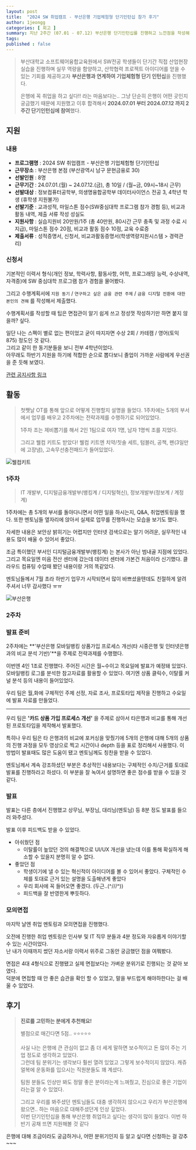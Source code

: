 ```yaml
---
layout: post
title:  "2024 SW 취업캠프 - 부산은행 기업체험형 단기인턴십 참가 후기"
author: 1jeongg
categories: [ 회고 ]
summary: 지난 2주간 (07.01 - 07.12) 부산은행 단기인턴십를 진행하고 느낀점을 작성해봤습니다.
tags:
published : false
---
```


> 부산대학교 소프트웨어융합교육원에서 SW전공 학생들이 단기간 직접 산업현장 실습을 진행하며 실무 역량을 함양하고, 산학협력 프로젝트 아이디어를 얻을 수 있는
> 기회를 제공하고자 **부산은행과 연계하여 기업체험형 단기 인턴십**을 진행했다.
> 
> 은행에 꼭 취업을 하고 싶다!! 라는 마음보다는.. 그냥 단순히 은행이 어떤 곳인지 궁금했기 때문에 지원했고
> 이후 합격해서 **2024.07.01 부터 2024.07.12 까지 2주간 단기인턴십에 참여**했다.

## 지원

### 내용
- **프로그램명** : 2024 SW 취업캠프 - 부산은행 기업체험형 단기인턴십
- **근무장소** : 부산은행 본점 (부산광역시 남구 문현금융로 30)
- **선발인원** : 8명
- **근무기간** : 24.07.01.(월) ~ 24.07.12.(금), 총 10일 / (월~금, 09시~18시 근무)
- **선발대상** : 정보컴퓨터공학부, 의생명융합공학부 데이터사이언스 전공 3, 4학년 학생 (휴학생 지원불가)
- **선발기준** : 교과성적, 마일스톤 점수(SW중심대학 프로그램 참가 경험 등), 비교과 활동 내역,  제출 서류 작성 성실도
- **지원사항** : 실습지원비 20만원/1주 (총 40만원, 80시간 근무 충족 및 과정 수료 시 지급), 마일스톤 점수 20점, 비교과 활동 점수 10점, 교육 수료증
- **제출서류** : 성적증명서, 신청서, 비교과활동증명서(학생역량지원시스템 > 경력관리)

### 신청서

기본적인 이력서 형식(개인 정보, 학력사항, 활동사항, 어학, 프로그래밍 능력, 수상내역, 자격증)에 
SW 중심대학 프로그램 참가 경험을 물어봤다.

그리고 수행계획서에 `지원 동기` / `연구하고 싶은 금융 관련 주제` / `금융 디지털 전환에 대한 본인의 견해` 를 작성해서 제출했다.

수행계획서를 작성할 때 팁은 면접관이 알기 쉽게 쓰고 정성껏 작성하기만 하면 붙지 않을까? 싶다.

일단 나는 스펙이 별로 없는 편이었고 굳이 따지자면 수상 2회 / 카테캠 / 영어(토익 875) 정도인 것 같다.  
그리고 같이 한 동기분들을 보니 전부 4학년이었다.   
아무래도 하반기 지원을 하기에 적합한 순으로 뽑다보니 졸업이 가까운 사람에게 우선권을 준 듯해 보였다.

[관련 공지사항 링크](https://cse.pusan.ac.kr/cse/14651/subview.do?enc=Zm5jdDF8QEB8JTJGYmJzJTJGY3NlJTJGMjYwNSUyRjE1MzUwNDQlMkZhcnRjbFZpZXcuZG8lM0ZiYnNPcGVuV3JkU2VxJTNEJTI2aXNWaWV3TWluZSUzRGZhbHNlJTI2c3JjaENvbHVtbiUzRHNqJTI2cGFnZSUzRDElMjZzcmNoV3JkJTNEJTI1RUIlMjVCNiUyNTgwJTI1RUMlMjU4MiUyNUIwJTI1RUMlMjU5RCUyNTgwJTI1RUQlMjU5NiUyNTg5JTI2cmdzQmduZGVTdHIlM0QlMjZiYnNDbFNlcSUzRCUyNnBhc3N3b3JkJTNEJTI2cmdzRW5kZGVTdHIlM0QlMjY%3D)

## 활동

> 첫쨋날 OT를 통해 앞으로 어떻게 진행할지 설명을 들었다. 1주차에는 5개의 부서에서 업무를 배우고 2주차에는 전략과제를 수행하기로 되어있었다.
> 
> 1주차 조는 제비뽑기를 해서 2인 1팀으로 여자 1명, 남자 1명씩 조를 지었다.
> 
> 그리고 웰컴 키트도 받았다! 웰컴 키트엔 치약/칫솔 세트, 텀블러, 공책, 펜(3일만에 고장냄), 고속무선충전패드가 들어있었다.


![웰컴키트](https://1jeongg.notion.site/image/https%3A%2F%2Fprod-files-secure.s3.us-west-2.amazonaws.com%2Fc256e108-fd9a-4c15-9548-7caa838d19b2%2Fa0a4caf1-324c-4f73-98ff-eb40cce6da3d%2FUntitled.png?table=block&id=8928cbe6-46bb-43eb-b1ad-f03b29c965fe&spaceId=c256e108-fd9a-4c15-9548-7caa838d19b2&width=2000&userId=&cache=v2)

### 1주차

> IT 개발부, 디지털금융개발부(뱅킹계 / 디지털혁신), 정보개발부(정보계 / 계정계)

1주차에는 총 5개의 부서를 돌아다니면서 어떤 일을 하시는지, Q&A, 취업멘토링을 했다.
또한 멘토님들 옆자리에 앉아서 실제로 업무를 진행하시는 모습을 보기도 했다.

자세한 내용은 보안상 밝히기는 어렵지만 인터넷 검색으로는 알기 어려운, 실무적인 내용도 많이 배울 수 있어서 좋았다.

조금 특이했던 부서인 디지털금융개발부(뱅킹계) 는 본사가 아닌 범내골 지점에 있었다. 그리고 목요일엔 미음 전산 센터에 갔는데 데이터 센터에 가본건 처음이라 신기했다. 클라우드 컴퓨팅 수업때 봤던 내용이랑 거의 똑같았다.

멘토님들께서 7월 초라 하반기 업무가 시작되면서 많이 바쁘셨을텐데도 친절하게 알려주셔서 너무 감사했다 ㅠㅠ

![부산은행](https://1jeongg.notion.site/image/https%3A%2F%2Fprod-files-secure.s3.us-west-2.amazonaws.com%2Fc256e108-fd9a-4c15-9548-7caa838d19b2%2F1a0903dc-2567-438b-aa35-a8a153de7bc2%2FUntitled.png?table=block&id=89b6003c-389b-4337-8754-4632e97d8a86&spaceId=c256e108-fd9a-4c15-9548-7caa838d19b2&width=2000&userId=&cache=v2)

### 2주차

### 발표 준비

2주차에는 **'부산은행 모바일뱅킹 상품가입 프로세스 개선(타 시중은행 및 인터넷은행과의 비교 분석 기반)'**을 주제로 전략과제를 수행했다.

이번엔 4인 1조로 진행했다. 주어진 시간은 월~수이고 목요일에 발표가 예정돼 있었다. 모바일뱅킹 로그를 분석한 참고자료를 활용할 수 있었다. 여기엔 상품 클릭수, 이탈률 커널 분석 등의 내용이 들어있었다.

우리 팀은 월,화에 구체적인 주제 선정, 자료 조사, 프로토타입 제작을 진행하고 수요일에 발표 자료를 만들었다.

---

우리 팀은 **'카드 상품 가입 프로세스 개선'** 을 주제로 삼아서 타은행과 비교를 통해 개선된 프로토타입을 제작해서 발표했다.

특히나 우리 팀은 타 은행과의 비교에 포커싱을 맞췄기에 5개의 은행에 대해 5개의 상품의 진행 과정을 모두 영상으로 찍고 시간이나 depth 등을 표로 정리해서 사용했다. 이 방법이 발표때도 많은 도움이 됐고 멘토님께도 칭찬을 받을 수 있었다.

멘토님께서 계속 강조하셨던 부분은 추상적인 내용보다는 구체적인 수치/근거를 토대로 발표를 진행하라고 하셨다. 이 부분을 잘 녹여서 설명하면 좋은 점수를 받을 수 있을 것 같다.

### 발표

발표는 다른 층에서 진행했고 상무님, 부장님, 대리님(멘토님) 등 8분 정도 발표를 들으러 와주셨다.

발표 이후 피드백도 받을 수 있었다.
- 아쉬웠던 점
  - 이탈률이 높았던 것의 해결책으로 UI/UX 개선을 냈는데 이를 통해 확실하게 해소할 수 있을지 분명히 알 수 없다.
- 좋았던 점
  - 학생이기에 낼 수 있는 혁신적이 아이디어를 볼 수 있어서 좋았다. 구체적인 수체를 토대로 근거 있는 설명을 도출해낸게 좋았다
  - 우리 회사에 꼭 들어오면  좋겠다. (두근..(^///^))
  - 피드백을 잘 반영한게 뿌듯하다.

### 모의면접

마지막 날엔 취업 멘토링과 모의면접을 진행했다. 

오전에 진행한 취업 멘토링은 인사부 및 IT 직무 분들과 4분 정도와 자유롭게 이야기할 수 있는 시간이었다.  
난 내가 이때까지 썼던 자소서랑 이력서 위주로 그동안 궁금했던 점을 여쭤봤다.  

면접은 4대 4형식으로 진행됐고 실제 면접보다는 가벼운 분위기로 진행되는 것 같아 보였다.  
덕분에 면접할 때 안 좋은 습관을 확인 할 수 있었고, 말을 부드럽게 해야하한다는 걸 배울 수 있었다.

## 후기

> **진로를 고민하는 분에게 추천해요!**
> 
> 별점으로 매긴다면 5점.. ⭐⭐⭐⭐⭐
> 
> 사실 나는 은행에 큰 관심이 없고 좀 더 세게 말하면 보수적이고 돈 많이 주는 기업 정도로 생각하고 있었다.  
> 그런데 팀 분위기는 생각보다 훨씬 열려 있었고 그렇게 보수적이지 않았다. 캐쥬얼복에 운동화를 입으시는 직원분들도 꽤 계셨다.
> 
> 팀원 분들도 인상만 봐도 정말 좋은 분이라는게 느껴줬고, 진심으로 좋은 기업이라는걸 알 수 있었다.
> 
> 그리고 우리를 봐주셨던 멘토님들도 대충 생각하지 않으시고 우리가 부산은행에 왔으면.. 하는 마음으로 대해주셨던게 인상 깊었다.    
> 이번 단기인턴십을 통해 부산은행 취업하고 싶다는 생각이 많이 들었다. 이번 하반기 공채 뜨면 지원해볼 것 같다

은행에 대해 조금이라도 궁금하거나, 어떤 분위기인지 등 알고 싶다면 신청하는 걸 강추~~~

